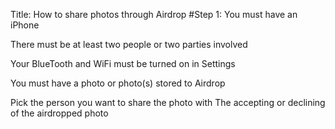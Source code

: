 Title: How to share photos through Airdrop
#Step 1:
You must have an iPhone 

There must be at least two people or two parties involved 

Your BlueTooth and WiFi must be turned on in Settings 

You must have a photo or photo(s) stored to Airdrop

Pick the person you want to share the photo with 
The accepting or declining of the airdropped photo 
